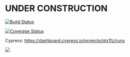 <p align="center">
<h1> UNDER CONSTRUCTION</h1>

[![Build Status](https://travis-ci.org/alfdocimo/alfdocimo-dev.svg?branch=master)](https://travis-ci.org/alfdocimo/alfdocimo-dev)

[![Coverage Status](https://coveralls.io/repos/github/alfdocimo/alfdocimo-dev/badge.svg?branch=master)](https://coveralls.io/github/alfdocimo/alfdocimo-dev?branch=master)

Cypress: https://dashboard.cypress.io/projects/qtx1fz/runs

  <img src="https://media.giphy.com/media/OMeGDxdAsMPzW/giphy.gif"/>
</p>
